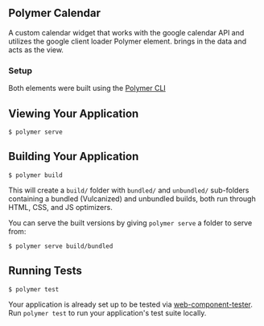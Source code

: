 ## Polymer Calendar

A custom calendar widget that works with the google calendar API and utilizes the google client loader Polymer element.
<calendar-data> brings in the data and <calendar-main> acts as the view.  

### Setup

Both elements were built using the [Polymer CLI](https://www.npmjs.com/package/polymer-cli)

## Viewing Your Application

```
$ polymer serve
```

## Building Your Application

```
$ polymer build
```

This will create a `build/` folder with `bundled/` and `unbundled/` sub-folders
containing a bundled (Vulcanized) and unbundled builds, both run through HTML,
CSS, and JS optimizers.

You can serve the built versions by giving `polymer serve` a folder to serve
from:

```
$ polymer serve build/bundled
```

## Running Tests

```
$ polymer test
```

Your application is already set up to be tested via [web-component-tester](https://github.com/Polymer/web-component-tester). Run `polymer test` to run your application's test suite locally.

